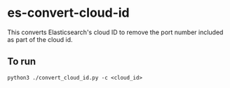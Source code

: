 # es-convert-cloud-id
This converts Elasticsearch's cloud ID to remove the port number included as part of the cloud id.

## To run

`python3 ./convert_cloud_id.py -c <cloud_id>`
